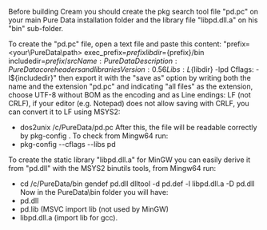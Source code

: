 Before building Cream you should create the pkg search tool file "pd.pc" on your main Pure Data installation folder and the library file "libpd.dll.a" on his "bin" sub-folder.

To create the "pd.pc" file, open a text file and paste this content: 
 "prefix=<your\PureData\path> exec_prefix=${prefix} libdir=${prefix}/bin includedir=${prefix}/src Name: Pure Data Description: Pure Data core headers and libraries Version: 0.56 Libs: L${libdir} -lpd Cflags: -I${includedir}"
 then export it with the "save as" option by writing both the name and the extension "pd.pc" and indicating "all files" as the extension, choose UTF-8 without BOM as the encoding and as Line endings: LF (not CRLF), if your editor (e.g. Notepad) does not allow saving with CRLF, you can convert it to LF using MSYS2:
   -  dos2unix /c/PureData/pd.pc
 After this, the file will be readable correctly by pkg-config . To check from Mingw64 run:
   -  pkg-config --cflags --libs pd

To create the static library "libpd.dll.a" for MinGW you can easily derive it from "pd.dll" with the MSYS2 binutils tools, from Mingw64 run:
   -  cd /c/PureData/bin gendef pd.dll dlltool -d pd.def -l libpd.dll.a -D pd.dll
 Now in the PureData\bin folder you will have:
   -  pd.dll
   -  pd.lib      (MSVC import lib (not used by MinGW)    
   -  libpd.dll.a (import lib for gcc).
